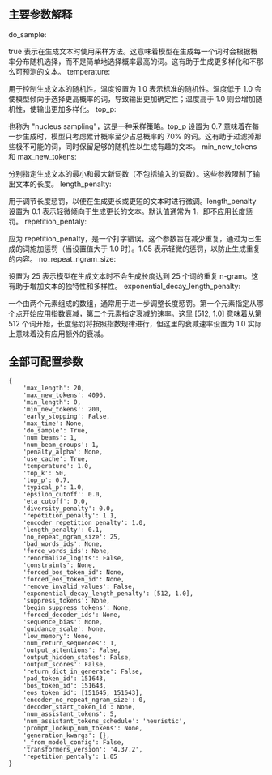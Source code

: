 ## 主要参数解释
do_sample:

true 表示在生成文本时使用采样方法。这意味着模型在生成每一个词时会根据概率分布随机选择，而不是简单地选择概率最高的词。这有助于生成更多样化和不那么可预测的文本。
temperature:

用于控制生成文本的随机性。温度设置为 1.0 表示标准的随机性。温度低于 1.0 会使模型倾向于选择更高概率的词，导致输出更加确定性；温度高于 1.0 则会增加随机性，使输出更加多样化。
top_p:

也称为 "nucleus sampling"，这是一种采样策略。top_p 设置为 0.7 意味着在每一步生成时，模型只考虑累计概率至少占总概率的 70% 的词。这有助于过滤掉那些极不可能的词，同时保留足够的随机性以生成有趣的文本。
min_new_tokens 和 max_new_tokens:

分别指定生成文本的最小和最大新词数（不包括输入的词数）。这些参数限制了输出文本的长度。
length_penalty:

用于调节长度惩罚，以便在生成更长或更短的文本时进行微调。length_penalty 设置为 0.1 表示轻微倾向于生成更长的文本。默认值通常为 1，即不应用长度惩罚。
repetition_pentaly:

应为 repetition_penalty，是一个打字错误。这个参数旨在减少重复，通过为已生成的词施加惩罚（当设置值大于 1.0 时）。1.05 表示轻微的惩罚，以防止生成重复的内容。
no_repeat_ngram_size:

设置为 25 表示模型在生成文本时不会生成长度达到 25 个词的重复 n-gram。这有助于增加文本的独特性和多样性。
exponential_decay_length_penalty:

一个由两个元素组成的数组，通常用于进一步调整长度惩罚。第一个元素指定从哪个点开始应用指数衰减，第二个元素指定衰减的速率。这里 [512, 1.0] 意味着从第 512 个词开始，长度惩罚将按照指数规律进行，但这里的衰减速率设置为 1.0 实际上意味着没有应用额外的衰减。



## 全部可配置参数
```
{
	'max_length': 20,
	'max_new_tokens': 4096,
	'min_length': 0,
	'min_new_tokens': 200,
	'early_stopping': False,
	'max_time': None,
	'do_sample': True,
	'num_beams': 1,
	'num_beam_groups': 1,
	'penalty_alpha': None,
	'use_cache': True,
	'temperature': 1.0,
	'top_k': 50,
	'top_p': 0.7,
	'typical_p': 1.0,
	'epsilon_cutoff': 0.0,
	'eta_cutoff': 0.0,
	'diversity_penalty': 0.0,
	'repetition_penalty': 1.1,
	'encoder_repetition_penalty': 1.0,
	'length_penalty': 0.1,
	'no_repeat_ngram_size': 25,
	'bad_words_ids': None,
	'force_words_ids': None,
	'renormalize_logits': False,
	'constraints': None,
	'forced_bos_token_id': None,
	'forced_eos_token_id': None,
	'remove_invalid_values': False,
	'exponential_decay_length_penalty': [512, 1.0],
	'suppress_tokens': None,
	'begin_suppress_tokens': None,
	'forced_decoder_ids': None,
	'sequence_bias': None,
	'guidance_scale': None,
	'low_memory': None,
	'num_return_sequences': 1,
	'output_attentions': False,
	'output_hidden_states': False,
	'output_scores': False,
	'return_dict_in_generate': False,
	'pad_token_id': 151643,
	'bos_token_id': 151643,
	'eos_token_id': [151645, 151643],
	'encoder_no_repeat_ngram_size': 0,
	'decoder_start_token_id': None,
	'num_assistant_tokens': 5,
	'num_assistant_tokens_schedule': 'heuristic',
	'prompt_lookup_num_tokens': None,
	'generation_kwargs': {},
	'_from_model_config': False,
	'transformers_version': '4.37.2',
	'repetition_pentaly': 1.05
}
```
